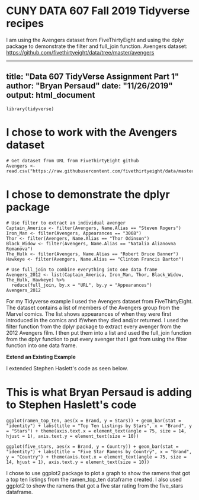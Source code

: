 # CUNY DATA 607 Fall 2019 Tidyverse recipes

I am using the Avengers dataset from FiveThirtyEight and using the dplyr package to demonstrate the filter and full_join function.
Avengers dataset: https://github.com/fivethirtyeight/data/tree/master/avengers

---
title: "Data 607 TidyVerse Assignment Part 1"
author: "Bryan Persaud"
date: "11/26/2019"
output: html_document
---

```{r}
library(tidyverse)
```

# I chose to work with the Avengers dataset 

```{r}
# Get dataset from URL from FiveThirtyEight github
Avengers <- read.csv("https://raw.githubusercontent.com/fivethirtyeight/data/master/avengers/avengers.csv")
```

# I chose to demonstrate the dplyr package

```{r}
# Use filter to extract an individual avenger
Captain_America <- filter(Avengers, Name.Alias == "Steven Rogers")
Iron_Man <- filter(Avengers, Appearances == "3068")
Thor <- filter(Avengers, Name.Alias == "Thor Odinson")
Black_Widow <- filter(Avengers, Name.Alias == "Natalia Alianovna Romanova")
The_Hulk <- filter(Avengers, Name.Alias == "Robert Bruce Banner")
Hawkeye <- filter(Avengers, Name.Alias == "Clinton Francis Barton")
```

```{r}
# Use full_join to combine everything into one data frame
Avengers_2012 <- list(Captain_America, Iron_Man, Thor, Black_Widow, The_Hulk, Hawkeye) %>%
  reduce(full_join, by.x = "URL", by.y = "Appearances")
Avengers_2012
```

For my Tidyverse example I used the Avengers dataset from FiveThirtyEight. The dataset contains a list of members of the Avengers group from the Marvel comics. The list shows appearances of when they were first introduced in the comics and if/when they died and/or returned. I used the filter function from the dplyr package to extract every avenger from the 2012 Avengers film. I then put them into a list and used the full_join function from the dplyr function to put every avenger that I got from using the filter function into one data frame.

**Extend an Existing Example**

I extended Stephen Haslett's code as seen below. 

# This is what Bryan Persaud is adding to Stephen Haslett's code

```{r}
ggplot(ramen_top_ten, aes(x = Brand, y = Stars)) + geom_bar(stat = "identity") + labs(title = "Top Ten Listings by Stars", x = "Brand", y = "Stars") + theme(axis.text.x = element_text(angle = 75, size = 14, hjust = 1), axis.text.y = element_text(size = 10))
```

```{r}
ggplot(five_stars, aes(x = Brand, y = Country)) + geom_bar(stat = "identity") + labs(title = "Five Star Ramens by Country", x = "Brand", y = "Country") + theme(axis.text.x = element_text(angle = 75, size = 14, hjust = 1), axis.text.y = element_text(size = 10))
```

I chose to use ggplot2 package to plot a graph to show the ramens that got a top ten listings from the ramen_top_ten dataframe created. I also used ggplot2 to show the ramens that got a five star rating from the five_stars dataframe.
